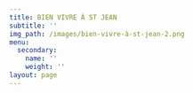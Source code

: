 ```yaml
---
title: BIEN VIVRE À ST JEAN
subtitle: ''
img_path: /images/bien-vivre-à-st-jean-2.png
menu:
  secondary:
    name: ''
    weight: ''
layout: page
---
```


